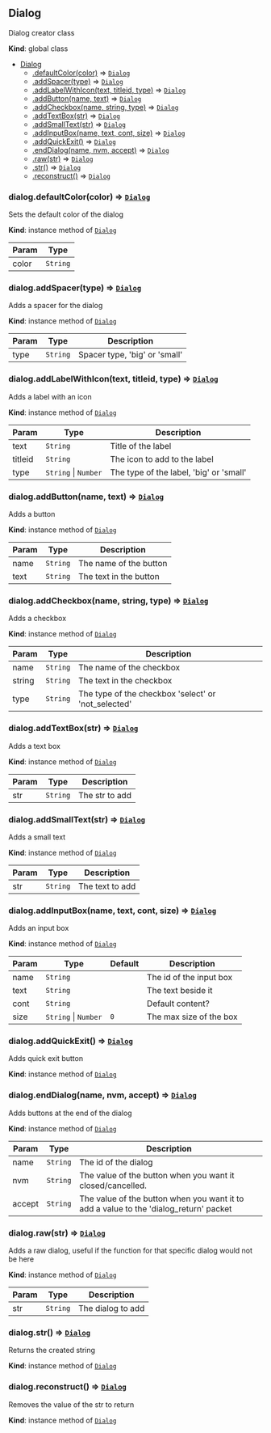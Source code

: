 <a name="Dialog"></a>

## Dialog
Dialog creator class

**Kind**: global class

* [Dialog](#Dialog)
    * [.defaultColor(color)](#Dialog+defaultColor) ⇒ [<code>Dialog</code>](#Dialog)
    * [.addSpacer(type)](#Dialog+addSpacer) ⇒ [<code>Dialog</code>](#Dialog)
    * [.addLabelWithIcon(text, titleid, type)](#Dialog+addLabelWithIcon) ⇒ [<code>Dialog</code>](#Dialog)
    * [.addButton(name, text)](#Dialog+addButton) ⇒ [<code>Dialog</code>](#Dialog)
    * [.addCheckbox(name, string, type)](#Dialog+addCheckbox) ⇒ [<code>Dialog</code>](#Dialog)
    * [.addTextBox(str)](#Dialog+addTextBox) ⇒ [<code>Dialog</code>](#Dialog)
    * [.addSmallText(str)](#Dialog+addSmallText) ⇒ [<code>Dialog</code>](#Dialog)
    * [.addInputBox(name, text, cont, size)](#Dialog+addInputBox) ⇒ [<code>Dialog</code>](#Dialog)
    * [.addQuickExit()](#Dialog+addQuickExit) ⇒ [<code>Dialog</code>](#Dialog)
    * [.endDialog(name, nvm, accept)](#Dialog+endDialog) ⇒ [<code>Dialog</code>](#Dialog)
    * [.raw(str)](#Dialog+raw) ⇒ [<code>Dialog</code>](#Dialog)
    * [.str()](#Dialog+str) ⇒ [<code>Dialog</code>](#Dialog)
    * [.reconstruct()](#Dialog+reconstruct) ⇒ [<code>Dialog</code>](#Dialog)

<a name="Dialog+defaultColor"></a>

### dialog.defaultColor(color) ⇒ [<code>Dialog</code>](#Dialog)
Sets the default color of the dialog

**Kind**: instance method of [<code>Dialog</code>](#Dialog)

| Param | Type |
| --- | --- |
| color | <code>String</code> |

<a name="Dialog+addSpacer"></a>

### dialog.addSpacer(type) ⇒ [<code>Dialog</code>](#Dialog)
Adds a spacer for the dialog

**Kind**: instance method of [<code>Dialog</code>](#Dialog)

| Param | Type | Description |
| --- | --- | --- |
| type | <code>String</code> | Spacer type, 'big' or 'small' |

<a name="Dialog+addLabelWithIcon"></a>

### dialog.addLabelWithIcon(text, titleid, type) ⇒ [<code>Dialog</code>](#Dialog)
Adds a label with an icon

**Kind**: instance method of [<code>Dialog</code>](#Dialog)

| Param | Type | Description |
| --- | --- | --- |
| text | <code>String</code> | Title of the label |
| titleid | <code>String</code> | The icon to add to the label |
| type | <code>String</code> \| <code>Number</code> | The type of the label, 'big' or 'small' |

<a name="Dialog+addButton"></a>

### dialog.addButton(name, text) ⇒ [<code>Dialog</code>](#Dialog)
Adds a button

**Kind**: instance method of [<code>Dialog</code>](#Dialog)

| Param | Type | Description |
| --- | --- | --- |
| name | <code>String</code> | The name of the button |
| text | <code>String</code> | The text in the button |

<a name="Dialog+addCheckbox"></a>

### dialog.addCheckbox(name, string, type) ⇒ [<code>Dialog</code>](#Dialog)
Adds a checkbox

**Kind**: instance method of [<code>Dialog</code>](#Dialog)

| Param | Type | Description |
| --- | --- | --- |
| name | <code>String</code> | The name of the checkbox |
| string | <code>String</code> | The text in the checkbox |
| type | <code>String</code> | The type of the checkbox 'select' or 'not_selected' |

<a name="Dialog+addTextBox"></a>

### dialog.addTextBox(str) ⇒ [<code>Dialog</code>](#Dialog)
Adds a text box

**Kind**: instance method of [<code>Dialog</code>](#Dialog)

| Param | Type | Description |
| --- | --- | --- |
| str | <code>String</code> | The str to add |

<a name="Dialog+addSmallText"></a>

### dialog.addSmallText(str) ⇒ [<code>Dialog</code>](#Dialog)
Adds a small text

**Kind**: instance method of [<code>Dialog</code>](#Dialog)

| Param | Type | Description |
| --- | --- | --- |
| str | <code>String</code> | The text to add |

<a name="Dialog+addInputBox"></a>

### dialog.addInputBox(name, text, cont, size) ⇒ [<code>Dialog</code>](#Dialog)
Adds an input box

**Kind**: instance method of [<code>Dialog</code>](#Dialog)

| Param | Type | Default | Description |
| --- | --- | --- | --- |
| name | <code>String</code> |  | The id of the input box |
| text | <code>String</code> |  | The text beside it |
| cont | <code>String</code> |  | Default content? |
| size | <code>String</code> \| <code>Number</code> | <code>0</code> | The max size of the box |

<a name="Dialog+addQuickExit"></a>

### dialog.addQuickExit() ⇒ [<code>Dialog</code>](#Dialog)
Adds quick exit button

**Kind**: instance method of [<code>Dialog</code>](#Dialog)
<a name="Dialog+endDialog"></a>

### dialog.endDialog(name, nvm, accept) ⇒ [<code>Dialog</code>](#Dialog)
Adds buttons at the end of the dialog

**Kind**: instance method of [<code>Dialog</code>](#Dialog)

| Param | Type | Description |
| --- | --- | --- |
| name | <code>String</code> | The id of the dialog |
| nvm | <code>String</code> | The value of the button when you want it closed/cancelled. |
| accept | <code>String</code> | The value of the button when you want it to add a value to the 'dialog_return' packet |

<a name="Dialog+raw"></a>

### dialog.raw(str) ⇒ [<code>Dialog</code>](#Dialog)
Adds a raw dialog, useful if the function for that specific dialog would not be here

**Kind**: instance method of [<code>Dialog</code>](#Dialog)

| Param | Type | Description |
| --- | --- | --- |
| str | <code>String</code> | The dialog to add |

<a name="Dialog+str"></a>

### dialog.str() ⇒ [<code>Dialog</code>](#Dialog)
Returns the created string

**Kind**: instance method of [<code>Dialog</code>](#Dialog)
<a name="Dialog+reconstruct"></a>

### dialog.reconstruct() ⇒ [<code>Dialog</code>](#Dialog)
Removes the value of the str to return

**Kind**: instance method of [<code>Dialog</code>](#Dialog)
